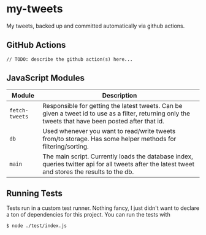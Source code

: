 # my-tweets
My tweets, backed up and committed automatically via github actions.

## GitHub Actions

```
// TODO: describe the github action(s) here...
```

## JavaScript Modules

| Module | Description |
|--------|-------------|
| `fetch-tweets` | Responsible for getting the latest tweets. Can be given a tweet id to use as a filter, returning only the tweets that have been posted after that id. |
| `db` | Used whenever you want to read/write tweets from/to storage. Has some helper methods for filtering/sorting. |
| `main` | The main script. Currently loads the database index, queries twitter api for all tweets after the latest tweet and stores the results to the db. |

## Running Tests

Tests run in a custom test runner. Nothing fancy, I just didn't want to declare a ton of dependencies for this project. You can run the tests with

```
$ node ./test/index.js
```


